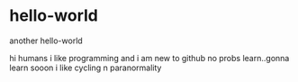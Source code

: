 # hello-world
another hello-world

hi humans
i like programming and i am new to github 
no probs learn..gonna learn sooon
i like cycling n paranormality
